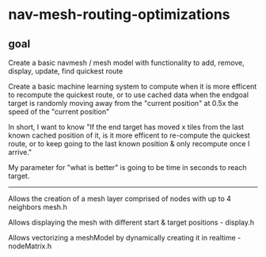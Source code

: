# nav-mesh-routing-optimizations
## goal
Create a basic navmesh / mesh model with functionality to add, remove, display, update, find quickest route

Create a basic machine learning system to compute when it is more efficent to recompute the quickest route, or to use cached data when the endgoal target is randomly moving away from the "current position" at 0.5x the speed of the "current position"

In short, I want to know "If the end target has moved x tiles from the last known cached position of it, is it more efficent to re-compute the quickest route, or to keep going to the last known position & only recompute once I arrive."

My parameter for "what is better" is going to be time in seconds to reach target.


-----------------------------------------------------

Allows the creation of a mesh layer comprised of nodes with up to 4 neighbors mesh.h

Allows displaying the mesh with different start & target positions - display.h

Allows vectorizing a meshModel by dynamically creating it in realtime - nodeMatrix.h
